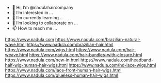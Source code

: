 - 👋 Hi, I’m @nadulahaircompany
- 👀 I’m interested in ...
- 🌱 I’m currently learning ...
- 💞️ I’m looking to collaborate on ...
- 📫 How to reach me ...

<!---
nadulahaircompany/nadulahaircompany is a ✨ special ✨ repository because its `README.md` (this file) appears on your GitHub profile.
You can click the Preview link to take a look at your changes.
--->

https://www.nadula.com 
https://www.nadula.com/brazilian-natural-wave.html
https://www.nadula.com/brazilian-hair.html
https://www.nadula.com/wigs.html
https://www.nadula.com/hair-weave.html
https://www.nadula.com/hair-bundles-with-closure.html
https://www.nadula.com/new-in.html
https://www.nadula.com/headband-half-wig-human-hair-wigs.html
https://www.nadula.com/hd-lace-wigs.html
https://www.nadula.com/lace-front-human-hair-wigs.html
https://www.nadula.com/glueless-human-hair-wigs.html
